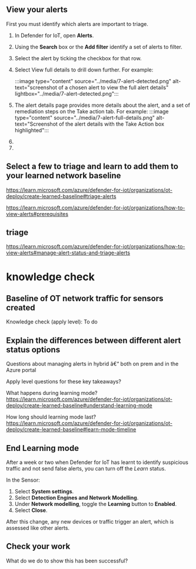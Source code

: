 
## View your alerts

First you must identify which alerts are important to triage.

1. In Defender for IoT, open **Alerts**.
1. Using the **Search** box or the **Add filter** identify a set of alerts to filter.
1. Select the alert by ticking the checkbox for that row.
1. Select View full details to drill down further. For example:

    :::image type="content" source="../media/7-alert-detected.png" alt-text="screenshot of a chosen alert to view the full alert details" lightbox="../media/7-alert-detected.png":::

1. The alert details page provides more details about the alert, and a set of remediation steps on the Take action tab. For example:
    :::image type="content" source="../media/7-alert-full-details.png" alt-text="Screenshot of the alert details with the Take Action box highlighted":::
1. 
1. 

## Select a few to triage and learn to add them to your learned network baseline

<https://learn.microsoft.com/azure/defender-for-iot/organizations/ot-deploy/create-learned-baseline#triage-alerts>

<https://learn.microsoft.com/azure/defender-for-iot/organizations/how-to-view-alerts#prerequisites>

## triage

<https://learn.microsoft.com/azure/defender-for-iot/organizations/how-to-view-alerts#manage-alert-status-and-triage-alerts>

# knowledge check

## Baseline of OT network traffic for sensors created

Knowledge check (apply level): To do  

## Explain the differences between different alert status options

Questions about managing alerts in hybrid â€“ both on prem and in the Azure portal

Apply level questions for these key takeaways?

What happens during learning mode?
<https://learn.microsoft.com/azure/defender-for-iot/organizations/ot-deploy/create-learned-baseline#understand-learning-mode>

How long should learning mode last?
<https://learn.microsoft.com/azure/defender-for-iot/organizations/ot-deploy/create-learned-baseline#learn-mode-timeline>

## End Learning mode
<!-- Should this be part of the LM? Even though this will be done at a later time in real life, as part of the exercise it should be added to this unit.-->
After a week or two when Defender for IoT has learnt to identify suspicious traffic and not send false alerts, you can turn off the *Learn* status.

In the Sensor:

1. Select **System settings**.
1. Select **Detection Engines and Network Modelling**.
1. Under **Network modelling**, toggle the **Learning** button to **Enabled**.
1. Select **Close**.

After this change, any new devices or traffic trigger an alert, which is assessed like other alerts.

## Check your work

What do we do to show this has been successful?
